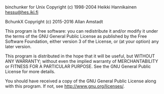 binchunker for Unix
Copyright (c) 1998-2004  Heikki Hannikainen <hessu@hes.iki.fi>

BchunkX
Copyright (c) 2015-2016 Allan Amstadt

This program is free software: you can redistribute it and/or modify
it under the terms of the GNU General Public License as published by
the Free Software Foundation, either version 3 of the License, or
(at your option) any later version.

This program is distributed in the hope that it will be useful,
but WITHOUT ANY WARRANTY; without even the implied warranty of
MERCHANTABILITY or FITNESS FOR A PARTICULAR PURPOSE.  See the
GNU General Public License for more details.

You should have received a copy of the GNU General Public License
along with this program.  If not, see <http://www.gnu.org/licenses/>.
